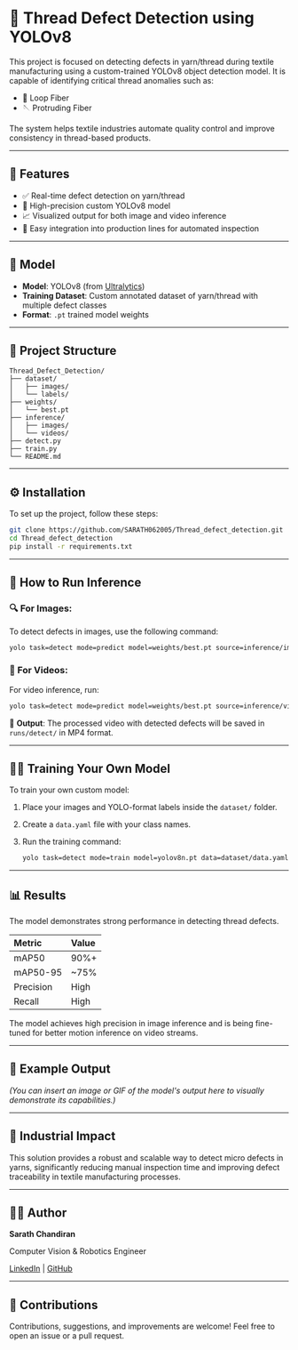 # 🧵 Thread Defect Detection using YOLOv8

This project is focused on detecting defects in yarn/thread during textile manufacturing using a custom-trained YOLOv8 object detection model. It is capable of identifying critical thread anomalies such as:

  - 🔁 Loop Fiber
  - 🪡 Protruding Fiber

The system helps textile industries automate quality control and improve consistency in thread-based products.

-----

## 🚀 Features

  - ✅ Real-time defect detection on yarn/thread
  - 🎯 High-precision custom YOLOv8 model
  - 📈 Visualized output for both image and video inference
  - 💾 Easy integration into production lines for automated inspection

-----

## 🧠 Model

  - **Model**: YOLOv8 (from [Ultralytics](https://github.com/ultralytics/ultralytics))
  - **Training Dataset**: Custom annotated dataset of yarn/thread with multiple defect classes
  - **Format**: `.pt` trained model weights

-----

## 📂 Project Structure

```
Thread_Defect_Detection/
├── dataset/
│   ├── images/
│   └── labels/
├── weights/
│   └── best.pt
├── inference/
│   ├── images/
│   └── videos/
├── detect.py
├── train.py
└── README.md
```

-----

## ⚙️ Installation

To set up the project, follow these steps:

```bash
git clone https://github.com/SARATH062005/Thread_defect_detection.git
cd Thread_defect_detection
pip install -r requirements.txt
```

-----

## 🧪 How to Run Inference

### 🔍 For Images:

To detect defects in images, use the following command:

```bash
yolo task=detect mode=predict model=weights/best.pt source=inference/images
```

### 🎥 For Videos:

For video inference, run:

```bash
yolo task=detect mode=predict model=weights/best.pt source=inference/videos save=True
```

📌 **Output**: The processed video with detected defects will be saved in `runs/detect/` in MP4 format.

-----

## 🏋️‍♂️ Training Your Own Model

To train your own custom model:

1.  Place your images and YOLO-format labels inside the `dataset/` folder.

2.  Create a `data.yaml` file with your class names.

3.  Run the training command:

    ```bash
    yolo task=detect mode=train model=yolov8n.pt data=dataset/data.yaml epochs=100 imgsz=640
    ```

-----

## 📊 Results

The model demonstrates strong performance in detecting thread defects.

| Metric     | Value   |
| :--------- | :------ |
| mAP50      | 90%+    |
| mAP50-95   | \~75%    |
| Precision  | High    |
| Recall     | High    |

The model achieves high precision in image inference and is being fine-tuned for better motion inference on video streams.

-----

## 📸 Example Output

*(You can insert an image or GIF of the model's output here to visually demonstrate its capabilities.)*

-----

## 🤖 Industrial Impact

This solution provides a robust and scalable way to detect micro defects in yarns, significantly reducing manual inspection time and improving defect traceability in textile manufacturing processes.

-----

## 🧑‍💻 Author

**Sarath Chandiran**

Computer Vision & Robotics Engineer

[LinkedIn](https://www.google.com/search?q=https://www.linkedin.com/in/sarathchandiran/) | [GitHub](https://www.google.com/search?q=https://github.com/SARATH062005)

-----

## 🙌 Contributions

Contributions, suggestions, and improvements are welcome\! Feel free to open an issue or a pull request.
